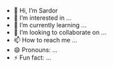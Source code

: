 - 👋 Hi, I’m Sardor
- 👀 I’m interested in ...
- 🌱 I’m currently learning ...
- 💞️ I’m looking to collaborate on ...
- 📫 How to reach me ...
- 😄 Pronouns: ...
- ⚡ Fun fact: ...

<!---
sardor2008wer/sardor2008wer is a ✨ special ✨ repository because its `README.md` (this file) appears on your GitHub profile.
You can click the Preview link to take a look at your changes.
--->
